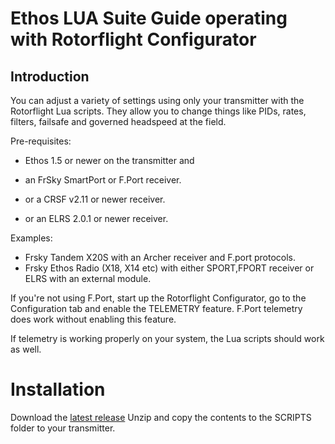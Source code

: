 # Ethos LUA Suite Guide operating with Rotorflight Configurator

## Introduction
You can adjust a variety of settings using only your transmitter with the Rotorflight Lua scripts. They allow you to change things like PIDs, rates, filters, failsafe and governed headspeed at the field. 

Pre-requisites:

- Ethos 1.5 or newer on the transmitter and

- an FrSky SmartPort or F.Port receiver.

- or a CRSF v2.11 or newer receiver.

- or an ELRS 2.0.1 or newer receiver.


Examples:

- Frsky Tandem X20S with an Archer receiver and F.port protocols.
- Frsky Ethos Radio (X18, X14 etc) with either SPORT,FPORT receiver or ELRS with an external module.


If you're not using F.Port, start up the Rotorflight Configurator, go to the Configuration tab and enable the TELEMETRY feature. F.Port telemetry does work without enabling this feature.

If telemetry is working properly on your system, the Lua scripts should work as well.

# Installation
Download the [latest release](https://github.com/rotorflight/rotorflight-configurator/releases) Unzip and copy the contents to the SCRIPTS folder to your transmitter.

